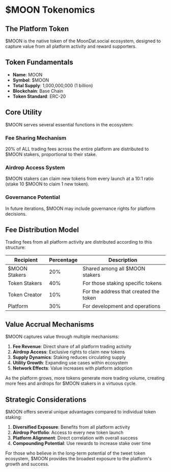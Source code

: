 # $MOON Tokenomics

## The Platform Token

$MOON is the native token of the MoonDat.social ecosystem, designed to capture value from all platform activity and reward supporters.

## Token Fundamentals

- **Name**: MOON
- **Symbol**: $MOON
- **Total Supply**: 1,000,000,000 (1 billion)
- **Blockchain**: Base Chain
- **Token Standard**: ERC-20

## Core Utility

$MOON serves several essential functions in the ecosystem:

### Fee Sharing Mechanism
20% of ALL trading fees across the entire platform are distributed to $MOON stakers, proportional to their stake.

### Airdrop Access System
$MOON stakers can claim new tokens from every launch at a 10:1 ratio (stake 10 $MOON to claim 1 new token).

### Governance Potential
In future iterations, $MOON may include governance rights for platform decisions.

## Fee Distribution Model

Trading fees from all platform activity are distributed according to this structure:

| Recipient | Percentage | Description |
|-----------|------------|-------------|
| $MOON Stakers | 20% | Shared among all $MOON stakers |
| Token Stakers | 40% | For those staking specific tokens |
| Token Creator | 10% | For the address that created the token |
| Platform | 30% | For development and operations |

## Value Accrual Mechanisms

$MOON captures value through multiple mechanisms:

1. **Fee Revenue**: Direct share of all platform trading activity
2. **Airdrop Access**: Exclusive rights to claim new tokens
3. **Supply Dynamics**: Staking reduces circulating supply
4. **Utility Growth**: Expanding use cases within ecosystem
5. **Network Effects**: Value increases with platform adoption

As the platform grows, more tokens generate more trading volume, creating more fees and airdrops for $MOON stakers in a virtuous cycle.

## Strategic Considerations

$MOON offers several unique advantages compared to individual token staking:

1. **Diversified Exposure**: Benefits from all platform activity
2. **Airdrop Portfolio**: Access to every new token launch
3. **Platform Alignment**: Direct correlation with overall success
4. **Compounding Potential**: Use rewards to increase stake over time

For those who believe in the long-term potential of the tweet token ecosystem, $MOON provides the broadest exposure to the platform's growth and success.